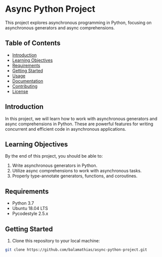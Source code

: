 # Async Python Project

This project explores asynchronous programming in Python, focusing on asynchronous generators and async comprehensions.

## Table of Contents

- [Introduction](#introduction)
- [Learning Objectives](#learning-objectives)
- [Requirements](#requirements)
- [Getting Started](#getting-started)
- [Usage](#usage)
- [Documentation](#documentation)
- [Contributing](#contributing)
- [License](#license)

## Introduction

In this project, we will learn how to work with asynchronous generators and async comprehensions in Python. These are powerful features for writing concurrent and efficient code in asynchronous applications.

## Learning Objectives

By the end of this project, you should be able to:

1. Write asynchronous generators in Python.
2. Utilize async comprehensions to work with asynchronous tasks.
3. Properly type-annotate generators, functions, and coroutines.

## Requirements

- Python 3.7
- Ubuntu 18.04 LTS
- Pycodestyle 2.5.x

## Getting Started

1. Clone this repository to your local machine:

```bash
git clone https://github.com/balamathias/async-python-project.git

